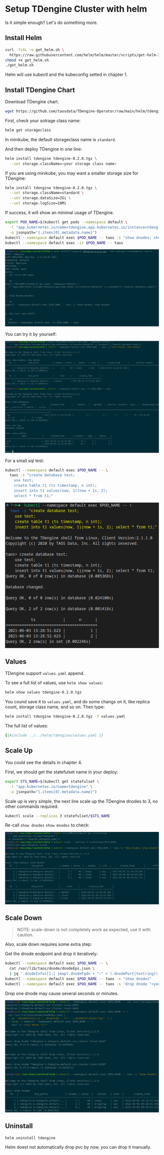 # Setup TDengine Cluster with helm

Is it simple enough? Let's do something more.

## Install Helm

```sh
curl -fsSL -o get_helm.sh \
  https://raw.githubusercontent.com/helm/helm/master/scripts/get-helm-3
chmod +x get_helm.sh
./get_helm.sh
```

Helm will use kubectl and the kubeconfig setted in chapter 1.

## Install TDengine Chart

Download TDengine chart.

```sh
wget https://github.com/taosdata/TDengine-Operator/raw/main/helm/tdengine-0.2.0.tgz
```

First, check your sotrage class name:

```sh
helm get storageclass
```

In minikube, the default storageclass name is `standard`.

And then deploy TDengine in one line:

```sh
helm install tdengine tdengine-0.2.0.tgz \
  --set storage.className=<your storage class name>
```

If you are using minikube, you may want a smaller storage size for TDengine:

```sh
helm install tdengine tdengine-0.2.0.tgz \
  --set storage.className=standard \
  --set storage.dataSize=2Gi \
  --set storage.logSize=10Mi
```

If success, it will show an minimal usage of TDengine.

```sh
export POD_NAME=$(kubectl get pods --namespace default \
  -l "app.kubernetes.io/name=tdengine,app.kubernetes.io/instance=tdengine" \
  -o jsonpath="{.items[0].metadata.name}")
kubectl --namespace default exec $POD_NAME -- taos -s "show dnodes; show mnodes"
kubectl --namespace default exec -it $POD_NAME -- taos
```

![helm-install-with-sc](./assets/helm-install-with-sc.png)

You can try it by yourself:

![helm-install-post-script](./assets/helm-install-post-script.png)

For a small sql test:

```sh
kubectl --namespace default exec $POD_NAME -- \
  taos -s "create database test;
    use test;
    create table t1 (ts timestamp, n int);
    insert into t1 values(now, 1)(now + 1s, 2);
    select * from t1;"
```

![taos-sql](assets/kubectl-taos-sql.png)

## Values

TDengine support `values.yaml` append.

To see a full list of values, use `helm show values`:

```sh
helm show values tdengine-0.2.0.tgz
```

You cound save it to `values.yaml`, and do some changs on it, like replica count, storage class name, and so on. Then type:

```sh
helm install tdengine tdengine-0.2.0.tgz -f values.yaml
```

The full list of values:

```yaml
{{#include ../../helm/tdengine/values.yaml }}
```

## Scale Up

You could see the details in chapter 4.

First, we should get the statefulset name in your deploy:

```sh
export STS_NAME=$(kubectl get statefulset \
  -l "app.kubernetes.io/name=tdengine" \
  -o jsonpath="{.items[0].metadata.name}")
```

Scale up is very simple, the next line scale up the TDengine dnodes to 3, no other commands required.

```sh
kubectl scale --replicas 3 statefulset/$STS_NAME
```

Re-call `show dnodes` `show mnodes` to check:

![helm-scale-up](assets/helm-scale-up.png)

## Scale Down

> NOTE: scale-down is not completely work as expected, use it with caution.

Also, scale down requires some extra step:

Get the dnode endpoint and drop it iteratively:

```sh
kubectl --namespace default exec $POD_NAME -- \
  cat /var/lib/taos/dnode/dnodeEps.json \
  | jq '.dnodeInfos[1:] |map(.dnodeFqdn + ":" + (.dnodePort|tostring)) | .[]' -r
kubectl --namespace default exec $POD_NAME -- taos -s "show dnodes"
kubectl --namespace default exec $POD_NAME -- taos -s 'drop dnode "<you dnode in list>"'
```

Drop one dnode may cause several seconds or minutes.

![helm-drop-dnode](assets/helm-drop-dnode.png)

## Uninstall

```sh
helm uninstall tdengine
```

Helm doest not automatically drop pvc by now, you can drop it manually.

